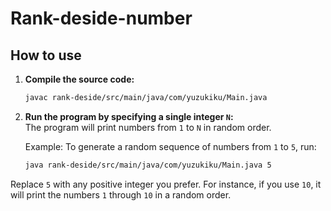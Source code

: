 # Rank-deside-number

## How to use

1. **Compile the source code:**
   ```bash
   javac rank-deside/src/main/java/com/yuzukiku/Main.java
   ```

2. **Run the program by specifying a single integer `N`:**  
   The program will print numbers from `1` to `N` in random order.

   Example: To generate a random sequence of numbers from `1` to `5`, run:
   ```bash
   java rank-deside/src/main/java/com/yuzukiku/Main.java 5
   ```

Replace `5` with any positive integer you prefer. For instance, if you use `10`, it will print the numbers `1` through `10` in a random order.


